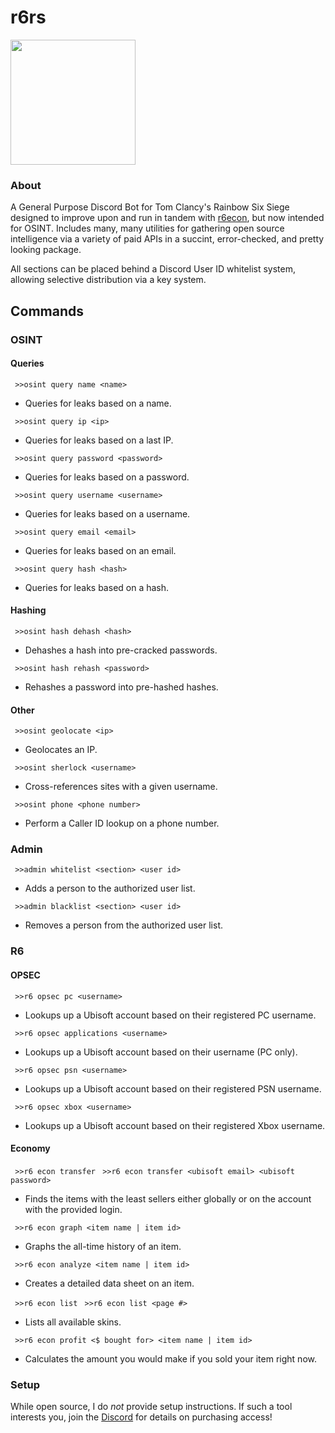 # r6rs
<img src="https://github.com/hiibolt/hiibolt/assets/91273156/9528b9af-4166-4b51-b3f8-084d75dccc3b" width="200"/>

### About
A General Purpose Discord Bot for Tom Clancy's Rainbow Six Siege designed to improve upon and run in tandem with [r6econ](https://github.com/hiibolt/r6econ), but now intended for OSINT. Includes many, many utilities for gathering open source intelligence via a variety of paid APIs in a succint, error-checked, and pretty looking package.

All sections can be placed behind a Discord User ID whitelist system, allowing selective distribution via a key system.


## Commands

### OSINT

#### Queries

` >>osint query name <name>`
- Queries for leaks based on a name.

` >>osint query ip <ip>`
- Queries for leaks based on a last IP.

` >>osint query password <password>`
- Queries for leaks based on a password.

` >>osint query username <username>`
- Queries for leaks based on a username.

` >>osint query email <email>`
- Queries for leaks based on an email.

` >>osint query hash <hash>`
- Queries for leaks based on a hash.

#### Hashing

` >>osint hash dehash <hash>`
- Dehashes a hash into pre-cracked passwords.

` >>osint hash rehash <password>`
- Rehashes a password into pre-hashed hashes.

#### Other

` >>osint geolocate <ip>`
- Geolocates an IP.

` >>osint sherlock <username>`
- Cross-references sites with a given username.

` >>osint phone <phone number>`
- Perform a Caller ID lookup on a phone number.

### Admin

` >>admin whitelist <section> <user id>`
- Adds a person to the authorized user list.

` >>admin blacklist <section> <user id>`
- Removes a person from the authorized user list.

### R6

#### OPSEC

` >>r6 opsec pc <username>`
- Lookups up a Ubisoft account based on their registered PC username.

` >>r6 opsec applications <username>`
- Lookups up a Ubisoft account based on their username (PC only).

` >>r6 opsec psn <username>`
- Lookups up a Ubisoft account based on their registered PSN username.

` >>r6 opsec xbox <username>`
- Lookups up a Ubisoft account based on their registered Xbox username.

#### Economy

` >>r6 econ transfer`
` >>r6 econ transfer <ubisoft email> <ubisoft password>`
- Finds the items with the least sellers either globally or on the account with the provided login.

` >>r6 econ graph <item name | item id>`
- Graphs the all-time history of an item.

` >>r6 econ analyze <item name | item id>`
- Creates a detailed data sheet on an item.

` >>r6 econ list`
` >>r6 econ list <page #>`
- Lists all available skins.

` >>r6 econ profit <$ bought for> <item name | item id>`
- Calculates the amount you would make if you sold your item right now.


### Setup
While open source, I do *not* provide setup instructions. If such a tool interests you, join the [Discord](https://discord.gg/ENGqjywsbm) for details on purchasing access!